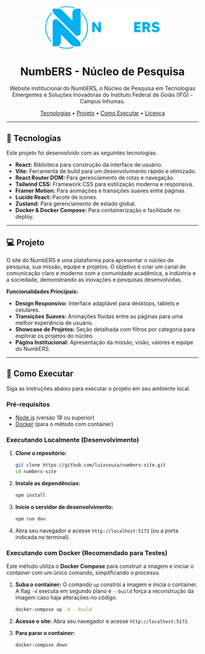 <div align="center">
  <img src="public/images/numbers_logo_full_white.png" alt="NumbERS Logo" width="300"/>
</div>

<h1 align="center">NumbERS - Núcleo de Pesquisa</h1>

<p align="center">
  Website institucional do NumbERS, o Núcleo de Pesquisa em Tecnologias Emergentes e Soluções Inovadoras do Instituto Federal de Goiás (IFG) - Campus Inhumas.
</p>

<p align="center">
  <a href="#-tecnologias">Tecnologias</a> •
  <a href="#-projeto">Projeto</a> •
  <a href="#-como-executar">Como Executar</a> •
  <a href="#-licença">Licença</a>
</p>

---

## 🚀 Tecnologias

Este projeto foi desenvolvido com as seguintes tecnologias:

- **React:** Biblioteca para construção da interface de usuário.
- **Vite:** Ferramenta de build para um desenvolvimento rápido e otimizado.
- **React Router DOM:** Para gerenciamento de rotas e navegação.
- **Tailwind CSS:** Framework CSS para estilização moderna e responsiva.
- **Framer Motion:** Para animações e transições suaves entre páginas.
- **Lucide React:** Pacote de ícones.
- **Zustand:** Para gerenciamento de estado global.
- **Docker & Docker Compose:** Para containerização e facilidade no deploy.

---

## 💻 Projeto

O site do NumbERS é uma plataforma para apresentar o núcleo de pesquisa, sua missão, equipe e projetos. O objetivo é criar um canal de comunicação claro e moderno com a comunidade acadêmica, a indústria e a sociedade, demonstrando as inovações e pesquisas desenvolvidas.

**Funcionalidades Principais:**
- **Design Responsivo:** Interface adaptável para desktops, tablets e celulares.
- **Transições Suaves:** Animações fluidas entre as páginas para uma melhor experiência de usuário.
- **Showcase de Projetos:** Seção detalhada com filtros por categoria para explorar os projetos do núcleo.
- **Página Institucional:** Apresentação da missão, visão, valores e equipe do NumbERS.

---

## 🚀 Como Executar

Siga as instruções abaixo para executar o projeto em seu ambiente local.

### Pré-requisitos

- [Node.js](https://nodejs.org/en/) (versão 18 ou superior)
- [Docker](https://www.docker.com/products/docker-desktop/) (para o método com container)

### Executando Localmente (Desenvolvimento)

1.  **Clone o repositório:**
    ```bash
    git clone https://github.com/luixsouza/numbers-site.git
    cd numbers-site
    ```

2.  **Instale as dependências:**
    ```bash
    npm install
    ```

3.  **Inicie o servidor de desenvolvimento:**
    ```bash
    npm run dev
    ```

4.  Abra seu navegador e acesse `http://localhost:5173` (ou a porta indicada no terminal).

### Executando com Docker (Recomendado para Testes)

Este método utiliza o **Docker Compose** para construir a imagem e iniciar o container com um único comando, simplificando o processo.

1.  **Suba o container:**
    O comando `up` constrói a imagem e inicia o container. A flag `-d` executa em segundo plano e `--build` força a reconstrução da imagem caso haja alterações no código.

    ```bash
    docker-compose up -d --build
    ```

2.  **Acesse o site:**
    Abra seu navegador e acesse `http://localhost:5173`.

3.  **Para parar o container:**
    ```bash
    docker-compose down
    ```